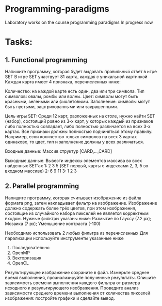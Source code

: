 # Programming-paradigms
 Laboratory works on the course programming paradigms
 In progress now

# Tasks:
## 1. Functional programming
Напишите программу, которая будет выдавать правильный ответ в игре SET
В игре SET участвует 81 карта, каждая с уникальной картинкой
Каждая карта имеет 4 признака, перечисленных ниже:

Количество: на каждой карте есть один, два или три символа.
Тип символов:  овалы, ромбы или волны.
Цвет: символы могут быть красными, зелеными или фиолетовыми.
Заполнение: символы могут быть пустыми, заштрихованными или закрашенными.

Цель игры SET: Среди 12 карт, разложенных на столе, нужно найти SET (набор), состоящий ровно из 3-х карт, у которых каждый из признаков либо полностью совпадает, либо полностью различается на всех 3-х картах. Все признаки должны полностью подчиняться этому правилу.
Например, если количество только символов на всех 3 картах одинаково, то цвет, тип и заполнение должны у всех различаться.

Входные данные:
Массив структур [CARD,...,CARD]

Выходные данные:
Вывести индексы элементов массива во всех найденных SET’ах
1: 2 3 5 (SET первый, карты с индексами 2, 3, 5 во входном массиве)
2: 6 9 11
3: 1 2 3

## 2. Parallel programming
Напишите программу, которая считывает изображение из файла формата png, затем накладывает фильтр на изображение. Изображение должно содержать более трёх цветов, при этом изображения, состоящие из случайного набора пикселей не является корректным входом. Нужные фильтры указаны ниже:
Размытие по Гауссу (7.2 px);
Мозаика (7 px);
Уменьшение контраста (-100)

Необходимо использовать 2 любых фильтра из перечисленных
Для парализации используйте инструменты указанные ниже

1. Последовательно
2. OpenMP
3. Векторизация
4. OpenCL

Результирующее изображение сохраните в файл. Измерьте среднее время выполнения, проанализируйте полученные результаты. Опишите зависимость времени выполнения каждого фильтра от размера исходного и результирующего изображения. Проведите анализ зависимости среднего времени выполнения от количества пикселей изображения: постройте графики и сделайте вывод.
